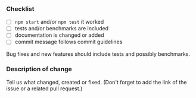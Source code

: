 <!--

Contributing
==============================
We would love for you to contribute to Milligram and help us make this even better! Start reading this [document](https://github.com/milligram/milligram.github.io#contributing) to see it is not difficult as you might have imagined.

Code of Conduct
==============================
Help us keep Milligram open and inclusive. Please read and follow our thoughts on [Code of Conduct](http://confcodeofconduct.com/).

License
==============================
By contributing your code, you agree to license your contribution under the [MIT license](https://github.com/milligram/milligram.github.io#license).

-->

### Checklist
- [ ] `npm start` and/or `npm test` it worked
- [ ] tests and/or benchmarks are included
- [ ] documentation is changed or added
- [ ] commit message follows commit guidelines

Bug fixes and new features should include tests and possibly benchmarks.

### Description of change
Tell us what changed, created or fixed. (Don't forget to add the link of the issue or a related pull request.)

